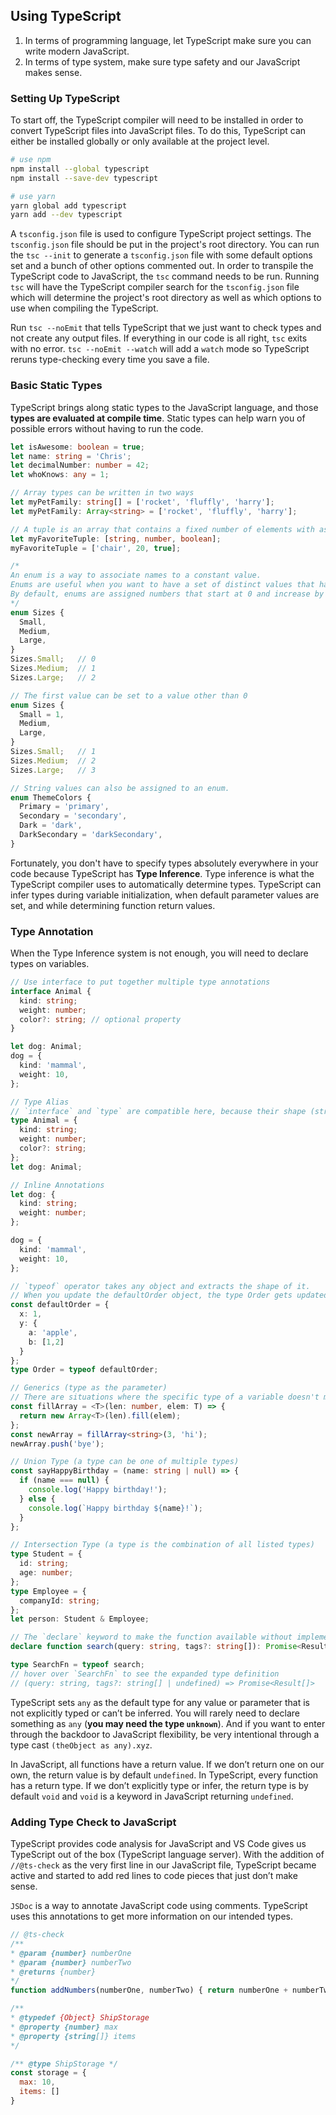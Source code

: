 ## Using TypeScript

1. In terms of programming language, let TypeScript make sure you can write modern JavaScript.
2. In terms of type system, make sure type safety and our JavaScript makes sense.

### Setting Up TypeScript
To start off, the TypeScript compiler will need to be installed in order to convert TypeScript files into JavaScript files. To do this, TypeScript can either be installed globally or only available at the project level.

```sh
# use npm
npm install --global typescript
npm install --save-dev typescript

# use yarn
yarn global add typescript
yarn add --dev typescript
```

A `tsconfig.json` file is used to configure TypeScript project settings. The `tsconfig.json` file should be put in the project's root directory. You can run the `tsc --init` to generate a `tsconfig.json` file with some default options set and a bunch of other options commented out. In order to transpile the TypeScript code to JavaScript, the `tsc` command needs to be run. Running `tsc` will have the TypeScript compiler search for the `tsconfig.json` file which will determine the project's root directory as well as which options to use when compiling the TypeScript.

Run `tsc --noEmit` that tells TypeScript that we just want to check types and not create any output files. If everything in our code is all right, `tsc` exits with no error. `tsc --noEmit --watch` will add a `watch` mode so TypeScript reruns type-checking every time you save a file.

### Basic Static Types
TypeScript brings along static types to the JavaScript language, and those **types are evaluated at compile time**. Static types can help warn you of possible errors without having to run the code.

```ts
let isAwesome: boolean = true;
let name: string = 'Chris';
let decimalNumber: number = 42;
let whoKnows: any = 1;

// Array types can be written in two ways
let myPetFamily: string[] = ['rocket', 'fluffly', 'harry'];
let myPetFamily: Array<string> = ['rocket', 'fluffly', 'harry'];

// A tuple is an array that contains a fixed number of elements with associated types
let myFavoriteTuple: [string, number, boolean];
myFavoriteTuple = ['chair', 20, true];

/* 
An enum is a way to associate names to a constant value. 
Enums are useful when you want to have a set of distinct values that have a descriptive name associated with it.
By default, enums are assigned numbers that start at 0 and increase by 1 for each member of the enum.
*/
enum Sizes {
  Small,
  Medium,
  Large,
}
Sizes.Small;   // 0
Sizes.Medium;  // 1
Sizes.Large;   // 2

// The first value can be set to a value other than 0
enum Sizes {
  Small = 1,
  Medium,
  Large,
}
Sizes.Small;   // 1
Sizes.Medium;  // 2
Sizes.Large;   // 3

// String values can also be assigned to an enum.
enum ThemeColors {
  Primary = 'primary',
  Secondary = 'secondary',
  Dark = 'dark',
  DarkSecondary = 'darkSecondary',
}
```

Fortunately, you don't have to specify types absolutely everywhere in your code because TypeScript has **Type Inference**. Type inference is what the TypeScript compiler uses to automatically determine types. TypeScript can infer types during variable initialization, when default parameter values are set, and while determining function return values.

### Type Annotation
When the Type Inference system is not enough, you will need to declare types on variables.

```ts
// Use interface to put together multiple type annotations
interface Animal {
  kind: string;
  weight: number;
  color?: string; // optional property
}

let dog: Animal;
dog = {
  kind: 'mammal',
  weight: 10,
};

// Type Alias
// `interface` and `type` are compatible here, because their shape (structure) is the same.
type Animal = {
  kind: string;
  weight: number;
  color?: string;
};
let dog: Animal;

// Inline Annotations
let dog: {
  kind: string;
  weight: number;
};

dog = {
  kind: 'mammal',
  weight: 10,
};

// `typeof` operator takes any object and extracts the shape of it.
// When you update the defaultOrder object, the type Order gets updated as well.
const defaultOrder = {
  x: 1,
  y: {
    a: 'apple',
    b: [1,2]
  }
};
type Order = typeof defaultOrder;

// Generics (type as the parameter)
// There are situations where the specific type of a variable doesn't matter, but a relationship between the types of different variables should be enforced.
const fillArray = <T>(len: number, elem: T) => {
  return new Array<T>(len).fill(elem);
};
const newArray = fillArray<string>(3, 'hi');
newArray.push('bye');

// Union Type (a type can be one of multiple types)
const sayHappyBirthday = (name: string | null) => {
  if (name === null) {
    console.log('Happy birthday!');
  } else {
    console.log(`Happy birthday ${name}!`);
  }
};

// Intersection Type (a type is the combination of all listed types)
type Student = {
  id: string;
  age: number;
};
type Employee = {
  companyId: string;
};
let person: Student & Employee;

// The `declare` keyword to make the function available without implementing a function body at the moment.
declare function search(query: string, tags?: string[]): Promise<Result[]>

type SearchFn = typeof search;
// hover over `SearchFn` to see the expanded type definition
// (query: string, tags?: string[] | undefined) => Promise<Result[]>
```

TypeScript sets `any` as the default type for any value or parameter that is not explicitly typed or can’t be inferred. You will rarely need to declare something as `any` (**you may need the type `unknown`**). And if you want to enter through the backdoor to JavaScript flexibility, be very intentional through a type cast `(theObject as any).xyz`.

In JavaScript, all functions have a return value. If we don’t return one on our own, the return value is by default `undefined`. In TypeScript, every function has a return type. If we don’t explicitly type or infer, the return type is by default `void` and `void` is a keyword in JavaScript returning `undefined`.

### Adding Type Check to JavaScript
TypeScript provides code analysis for JavaScript and VS Code gives us TypeScript out of the box (TypeScript language server). With the addition of `//@ts-check` as the very first line in our JavaScript file, TypeScript became active and started to add red lines to code pieces that just don’t make sense.

`JSDoc` is a way to annotate JavaScript code using comments. TypeScript uses this annotations to get more information on our intended types.

```js
// @ts-check
/**
* @param {number} numberOne
* @param {number} numberTwo
* @returns {number}
*/
function addNumbers(numberOne, numberTwo) { return numberOne + numberTwo }

/**
* @typedef {Object} ShipStorage 
* @property {number} max
* @property {string[]} items 
*/

/** @type ShipStorage */
const storage = {
  max: 10,
  items: []
}
```
